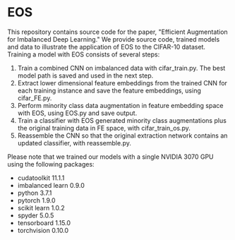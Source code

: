 # EOS
This repository contains source code for the paper, "Efficient Augmentation for Imbalanced Deep Learning."
We provide source code, trained models and data to illustrate the application of EOS to the CIFAR-10 dataset.
Training a model with EOS consists of several steps:
1. Train a combined CNN on imbalanced data with cifar_train.py.  The best model path is saved and used in the next step.
2. Extract lower dimensional feature embeddings from the trained CNN for each training instance and save the feature embeddings, using cifar_FE.py. 
3. Perform minority class data augmentation in feature embedding space with EOS, using EOS.py and save output.
4. Train a classifier with EOS generated minority class augmentations plus the original training data in FE space, with cifar_train_os.py.
5. Reassemble the CNN so that the original extraction network contains an updated classifier, with reassemble.py.

Please note that we trained our models with a single NVIDIA 3070 GPU using the following packages:
- cudatoolkit 11.1.1
- imbalanced learn 0.9.0
- python 3.7.1
- pytorch 1.9.0
- scikit learn 1.0.2
- spyder 5.0.5
- tensorboard 1.15.0
- torchvision 0.10.0
